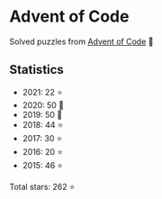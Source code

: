 # Advent of Code

Solved puzzles from [Advent of Code](https://adventofcode.com) :christmas_tree:

## Statistics

- 2021: 22 :star:
- 2020: 50 :star2:
- 2019: 50 :star2:
- 2018: 44 :star:
- 2017: 30 :star:
- 2016: 20 :star:
- 2015: 46 :star:

Total stars: 262 :star:
